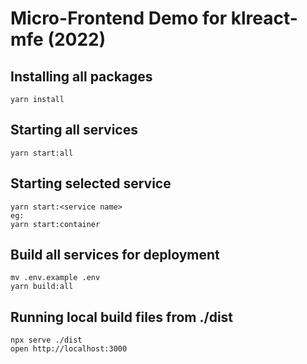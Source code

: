 # Micro-Frontend Demo for klreact-mfe (2022)

## Installing all packages
```
yarn install
```

## Starting all services
```
yarn start:all
```

## Starting selected service
```
yarn start:<service name>
eg:
yarn start:container
```

## Build all services for deployment
```
mv .env.example .env
yarn build:all
```

## Running local build files from ./dist
```
npx serve ./dist
open http://localhost:3000
```